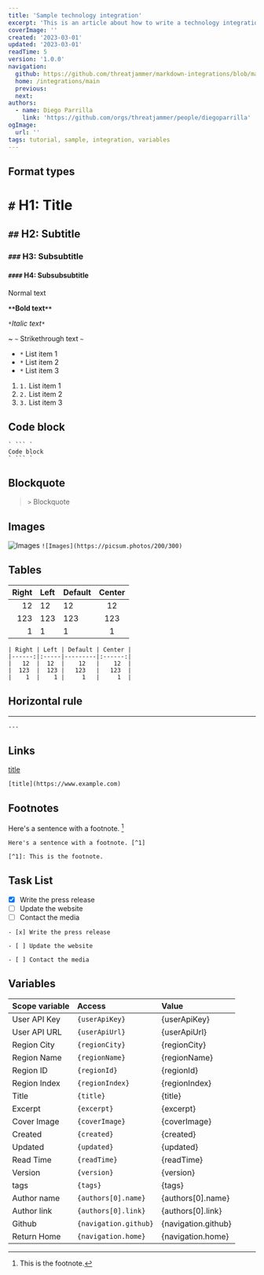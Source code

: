 ```yaml
---
title: 'Sample technology integration'
excerpt: 'This is an article about how to write a technology integration for Threat Jammer.'
coverImage: ''
created: '2023-03-01'
updated: '2023-03-01'
readTime: 5
version: '1.0.0'
navigation:
  github: https://github.com/threatjammer/markdown-integrations/blob/main/sample-technology-integrations.md
  home: /integrations/main
  previous: 
  next: 
authors:
  - name: Diego Parrilla
    link: 'https://github.com/orgs/threatjammer/people/diegoparrilla'
ogImage:
  url: ''
tags: tutorial, sample, integration, variables
---
```


## Format types

# `#` H1: Title 
## `##` H2: Subtitle
### `###` H3: Subsubtitle
#### `####` H4: Subsubsubtitle

Normal text

**`**`Bold text`**`**

*`*`Italic text`*`*

~ `~` Strikethrough text `~`

* `*` List item 1
* `*` List item 2
* `*` List item 3

1. `1.` List item 1
2. `2.` List item 2
3. `3.` List item 3

## Code block

```
` ``` `
Code block
` ``` `
```

## Blockquote

> `>` Blockquote


## Images

![Images](https://picsum.photos/200/300)
`![Images](https://picsum.photos/200/300)`

## Tables

| Right | Left | Default | Center |
|------:|:-----|---------|:------:|
|   12  |  12  |    12   |    12  |
|  123  |  123 |   123   |   123  |
|    1  |    1 |     1   |     1  |


```
| Right | Left | Default | Center |
|------:|:-----|---------|:------:|
|   12  |  12  |    12   |    12  |
|  123  |  123 |   123   |   123  |
|    1  |    1 |     1   |     1  |
```

## Horizontal rule

---
`---`

## Links

[title](https://www.example.com)

`[title](https://www.example.com)`

## Footnotes

Here's a sentence with a footnote. [^1]
[^1]: This is the footnote.

`Here's a sentence with a footnote. [^1]`

`[^1]: This is the footnote.`


## Task List

- [x] Write the press release
- [ ] Update the website
- [ ] Contact the media

`- [x] Write the press release`

`- [ ] Update the website`

`- [ ] Contact the media`


## Variables

| Scope variable | Access | Value |
|:---------------|:-------|:------|
| User API Key | `{userApiKey}` | {userApiKey} |
| User API URL | `{userApiUrl}` | {userApiUrl} |
| Region City  | `{regionCity}` | {regionCity} |
| Region Name  | `{regionName}` | {regionName} |
| Region ID    | `{regionId}` | {regionId} |
| Region Index | `{regionIndex}` | {regionIndex} |
| Title        | `{title}` | {title} |
| Excerpt  | `{excerpt}` | {excerpt} |
| Cover Image  | `{coverImage}` | {coverImage} |
| Created  | `{created}` | {created} |
| Updated  | `{updated}` | {updated} |
| Read Time  | `{readTime}` | {readTime} |
| Version  | `{version}` | {version} |
| tags  | `{tags}` | {tags} |
| Author name  | `{authors[0].name}` | {authors[0].name} |
| Author link  | `{authors[0].link}` | {authors[0].link} |
| Github  | `{navigation.github}` | {navigation.github} |
| Return Home  | `{navigation.home}` | {navigation.home} |


